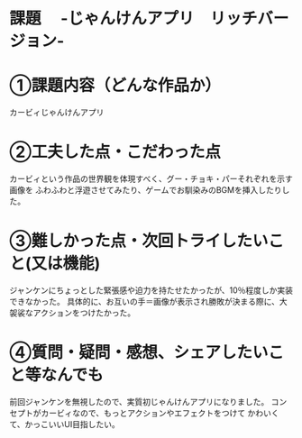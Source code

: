 # 課題　 -じゃんけんアプリ　リッチバージョン-

# ①課題内容（どんな作品か）
カービィじゃんけんアプリ


# ②工夫した点・こだわった点
カービィという作品の世界観を体現すべく、グー・チョキ・パーそれぞれを示す画像を
ふわふわと浮遊させてみたり、ゲームでお馴染みのBGMを挿入したりした。


# ③難しかった点・次回トライしたいこと(又は機能)
ジャンケンにちょっとした緊張感や迫力を持たせたかったが、10％程度しか実装できなかった。
具体的に、お互いの手＝画像が表示され勝敗が決まる際に、大袈裟なアクションをつけたかった。


# ④質問・疑問・感想、シェアしたいこと等なんでも
前回ジャンケンを無視したので、実質初じゃんけんアプリになりました。
コンセプトがカービィなので、もっとアクションやエフェクトをつけて
かわいくて、かっこいいUI目指したい。
